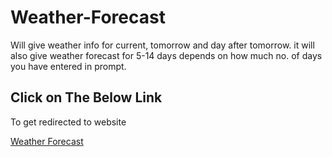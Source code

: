 # Weather-Forecast

Will give weather info for current, tomorrow and day after tomorrow.
it will also give weather forecast for 5-14 days depends on how much no. of days you have entered in prompt.

<h2> Click on The Below Link</h2>
<p> To get redirected to website </p>
<a href= "https://kunal-r15.github.io/Weather-Forecast/"> Weather Forecast </a>
